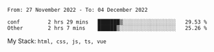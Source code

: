 <!--START_SECTION:waka-->

```text
From: 27 November 2022 - To: 04 December 2022

conf         2 hrs 29 mins   ███████▒░░░░░░░░░░░░░░░░░   29.53 %
Other        2 hrs 7 mins    ██████▒░░░░░░░░░░░░░░░░░░   25.26 %
```

<!--END_SECTION:waka-->
My Stack: `html, css, js, ts, vue`
